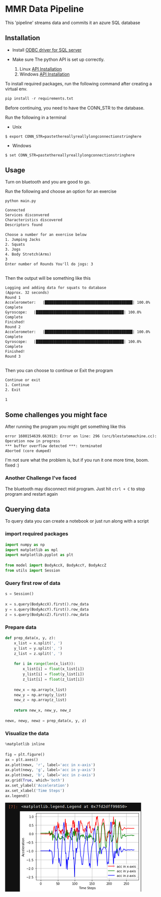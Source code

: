 # MMR Data Pipeline
This 'pipeline' streams data and commits it an azure SQL database

## Installation
- Install [ODBC driver for SQL server](https://docs.microsoft.com/en-us/sql/connect/odbc/download-odbc-driver-for-sql-server?redirectedfrom=MSDN&view=sql-server-ver15)

- Make sure The python API is set up correctly.
    1. Linux [API Installation](https://mbientlab.com/tutorials/PyLinux.html)
    2. Windows [API Installation](https://mbientlab.com/tutorials/PyWindows.html)

To install required packages, run the following command after creating a virtual env.

```python
pip install -r requirements.txt
```

Before continuing, you need to have the CONN_STR to the database.

Run the following in a terminal

- Unix

```
$ export CONN_STR=pastethereallyreallylongconnectionstringhere
```
- Windows
```
$ set CONN_STR=pastethereallyreallylongconnectionstringhere
```

## Usage
Turn on bluetooth and you are good to go.

Run the following and choose an option for an exercise
```
python main.py
```
```
Connected
Services disconvered
Characteristics discovered
Descriptors found

Choose a number for an exercise below
1. Jumping Jacks
2. Squats
3. Jogs
4. Body Stretch(Arms)
3
Enter number of Rounds You'll do jogs: 3


```

Then the output will be something like this
```
Logging and adding data for squats to database
(Approx. 32 seconds)
Round 1
Accelerometer: 	 |████████████████████████████████████████| 100.0% Complete
Gyroscope: 	 |████████████████████████████████████████| 100.0% Complete
Finished!
Round 2
Accelerometer: 	 |████████████████████████████████████████| 100.0% Complete
Gyroscope: 	 |████████████████████████████████████████| 100.0% Complete
Finished!
Round 3


```
Then you can choose to continue or Exit the program
```
Continue or exit
1. Continue
2. Exit

1
```

## Some challenges you might face
After running the program you might get something like this
```
error 1600154639.663913: Error on line: 296 (src/blestatemachine.cc): Operation now in progress
*** buffer overflow detected ***: terminated
Aborted (core dumped)

```
I'm not sure what the problem is, but if you run it one more time, boom. fixed :)

### Another Challenge I've faced
The bluetooth may disconnect mid program. Just hit ```ctrl + C``` to stop program and restart again

## Querying data
To query data you can create a notebook or just run along with a script

### import required packages

```python
import numpy as np
import matplotlib as mpl
import matplotlib.pyplot as plt

from model import BodyAccX, BodyAccY, BodyAccZ
from utils import Session
```
### Query first row of data
```python
s = Session()

x = s.query(BodyAccX).first().row_data
y = s.query(BodyAccY).first().row_data
z = s.query(BodyAccZ).first().row_data
```
### Prepare data
```python
def prep_data(x, y, z):
    x_list = x.split(', ')
    y_list = y.split(', ')
    z_list = z.split(', ')

    for i in range(len(x_list)):
        x_list[i] = float(x_list[i])
        y_list[i] = float(y_list[i])
        z_list[i] = float(z_list[i])

    new_x = np.array(x_list)
    new_y = np.array(y_list)
    new_z = np.array(z_list)
    
    return new_x, new_y, new_z

newx, newy, newz = prep_data(x, y, z)
```

### Visualize the data
```python
%matplotlib inline

fig = plt.figure()
ax = plt.axes()
ax.plot(newx, 'r', label='acc in x-axis')
ax.plot(newy, 'g', label='acc in y-axis')
ax.plot(newz, 'b', label='acc in z-axis')
ax.grid(True, which='both')
ax.set_ylabel('Acceleration')
ax.set_xlabel('Time Steps')
ax.legend()
```
![alt text](files/plot.png)